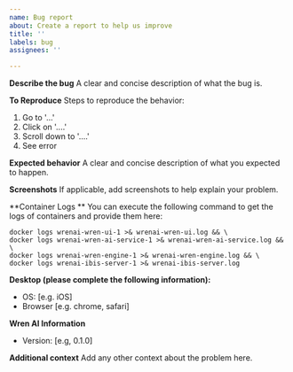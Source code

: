 ```yaml
---
name: Bug report
about: Create a report to help us improve
title: ''
labels: bug
assignees: ''

---
```


**Describe the bug**
A clear and concise description of what the bug is.

**To Reproduce**
Steps to reproduce the behavior:
1. Go to '...'
2. Click on '....'
3. Scroll down to '....'
4. See error

**Expected behavior**
A clear and concise description of what you expected to happen.

**Screenshots**
If applicable, add screenshots to help explain your problem.

**Container Logs **
You can execute the following command to get the logs of containers and provide them here:
```
docker logs wrenai-wren-ui-1 >& wrenai-wren-ui.log && \
docker logs wrenai-wren-ai-service-1 >& wrenai-wren-ai-service.log && \
docker logs wrenai-wren-engine-1 >& wrenai-wren-engine.log && \
docker logs wrenai-ibis-server-1 >& wrenai-ibis-server.log
```

**Desktop (please complete the following information):**
 - OS: [e.g. iOS]
 - Browser [e.g. chrome, safari]

**Wren AI Information**
- Version: [e.g, 0.1.0]

**Additional context**
Add any other context about the problem here.
